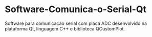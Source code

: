 # Software-Comunica-o-Serial-Qt
Software para comunicação serial com placa ADC desenvolvido na plataforma Qt, linguagem C++ e biblioteca QCustomPlot.

